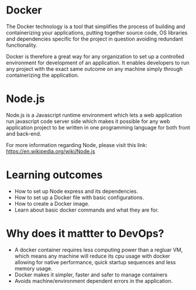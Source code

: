 # Docker

The Docker technology is a tool that simplifies the process of building and containerizing your applications, putting together source code, OS libraries and dependencies specific for the project in question avoiding redundant functionality.

Docker is therefore a great way for any organization to set up a controlled environment for development of an application. It enables developers to run any project with the exact same outcome on any machine simply through containerizing the application.

# Node.js

Node.js is a Javascript runtime environment which lets a web application run javascript code server side which makes it possible for any web application project to be written in one programming language for both front and back-end.

For more information regarding Node, please visit this link:
https://en.wikipedia.org/wiki/Node.js

# Learning outcomes

- How to set up Node express and its dependencies.
- How to set up a Docker file with basic configurations.
- How to create a Docker image.
- Learn about basic docker commands and what they are for.

# Why does it mattter to DevOps?

- A docker container requires less computing power than a regluar VM, which means any machine will reduce its cpu usage with docker allowing for native performance, quick startup sequences and less memory usage.
- Docker makes it simpler, faster and safer to manage containers
- Avoids machine/environment dependent errors in the application.
